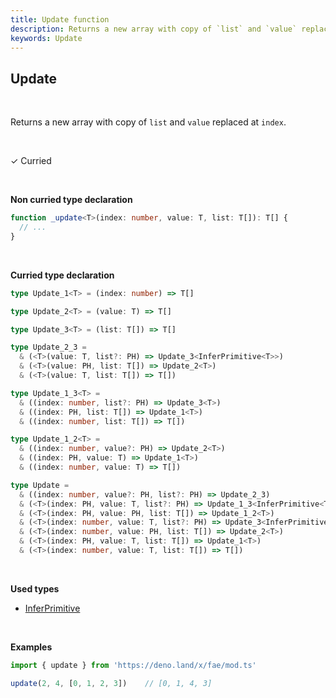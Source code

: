 ```yaml
---
title: Update function
description: Returns a new array with copy of `list` and `value` replaced at `index`.
keywords: Update
---
```


## Update 
<br>

Returns a new array with copy of `list` and `value` replaced at `index`.

<br>

&check; Curried

<br>

**Non curried type declaration**
```typescript
function _update<T>(index: number, value: T, list: T[]): T[] {
  // ...
}
```
<br>

**Curried type declaration**

```typescript
type Update_1<T> = (index: number) => T[]

type Update_2<T> = (value: T) => T[]

type Update_3<T> = (list: T[]) => T[]

type Update_2_3 =
  & (<T>(value: T, list?: PH) => Update_3<InferPrimitive<T>>)
  & (<T>(value: PH, list: T[]) => Update_2<T>)
  & (<T>(value: T, list: T[]) => T[])

type Update_1_3<T> =
  & ((index: number, list?: PH) => Update_3<T>)
  & ((index: PH, list: T[]) => Update_1<T>)
  & ((index: number, list: T[]) => T[])

type Update_1_2<T> =
  & ((index: number, value?: PH) => Update_2<T>)
  & ((index: PH, value: T) => Update_1<T>)
  & ((index: number, value: T) => T[])

type Update =
  & ((index: number, value?: PH, list?: PH) => Update_2_3)
  & (<T>(index: PH, value: T, list?: PH) => Update_1_3<InferPrimitive<T>>)
  & (<T>(index: PH, value: PH, list: T[]) => Update_1_2<T>)
  & (<T>(index: number, value: T, list?: PH) => Update_3<InferPrimitive<T>>)
  & (<T>(index: number, value: PH, list: T[]) => Update_2<T>)
  & (<T>(index: PH, value: T, list: T[]) => Update_1<T>)
  & (<T>(index: number, value: T, list: T[]) => T[])
```
<br>

**Used types**
* [InferPrimitive](/types/InferPrimitive)

<br>

**Examples**
```typescript
import { update } from 'https://deno.land/x/fae/mod.ts'

update(2, 4, [0, 1, 2, 3])    // [0, 1, 4, 3]
```
